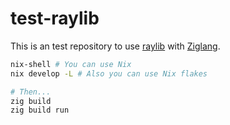 # test-raylib

This is an test repository to use [raylib](https://github.com/raysan5/raylib) with [Ziglang](https://ziglang.org/).

```sh
nix-shell # You can use Nix
nix develop -L # Also you can use Nix flakes

# Then...
zig build
zig build run
```
